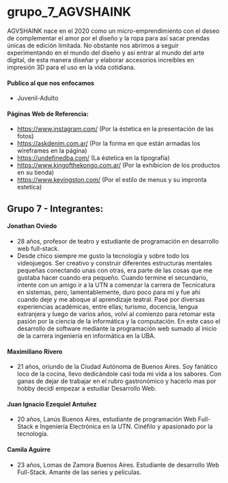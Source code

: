 # grupo_7_AGVSHAINK


AGVSHAINK nace en el 2020 como un micro-emprendimiento con el deseo de complementar el amor por el diseño y la ropa para así sacar prendas únicas de edición limitada.  No obstante nos abrimos a seguir experimentando en el mundo del diseño y así entrar al mundo del arte digital, de esta manera diseñar y elaborar accesorios increíbles en impresión 3D para el uso en la vida cotidiana.

#### Publico al que nos enfocamos
- Juvenil-Adulto

#### Páginas Web de Referencia:
- https://www.instagram.com/ (Por la éstetica en la presentación de las fotos)
- https://askdenim.com.ar/ (Por la forma en que están armadas los wireframes en la página)
- https://undefinedba.com/ (La éstetica en la tipografía)
- https://www.kingofthekongo.com.ar/ (Por la exhibicion de los productos en su tienda)
- https://www.kevingston.com/ (Por el estilo de menus y su impronta estetica)



## Grupo 7 - Integrantes:

#### Jonathan Oviedo

- 28 años, profesor de teatro y estudiante de programación en desarrollo web full-stack.
- Desde chico siempre me gusto la tecnología y sobre todo los videojuegos. Ser creativo y construir diferentes estructuras mentales pequeñas conectando unas con otras, era parte de las cosas que me gustaba hacer cuando era pequeño.
Cuando termine el secundario, intente con un amigo ir a la UTN a comenzar la carrera de Tecnicatura en sistemas, pero, lamentablemente, duro poco para mí y fue ahí cuando deje y me aboque al aprendizaje teatral. Pasé por diversas experiencias académicas, entre ellas; turismo, docencia, lengua extranjera y luego de varios años, volví al comienzo para retomar esta pasión por la ciencia de la informática y la computación. En este caso el desarrollo de software mediante la programación web sumado al inicio de la carrera ingeniería en informática en la UBA.

#### Maximiliano Rivero

- 21 años, oriundo de la Ciudad Autónoma de Buenos Aires. Soy fanático loco de la cocina, llevo dedicándole casi toda mi vida a los sabores. Con ganas de dejar de trabajar en el rubro gastronómico y hacerlo mas por hobby decidí empezar a estudiar Desarrollo Web.

#### Juan Ignacio Ezequiel Antuñez

- 20 años, Lanús Buenos Aires, estudiante de programación Web Full-Stack e Ingeniería Electrónica en la UTN. Cinéfilo y apasionado por la tecnología.

#### Camila Aguirre

- 23 años, Lomas de Zamora Buenos Aires. Estudiante de desarrollo Web Full-Stack. Amante de las series y películas.
